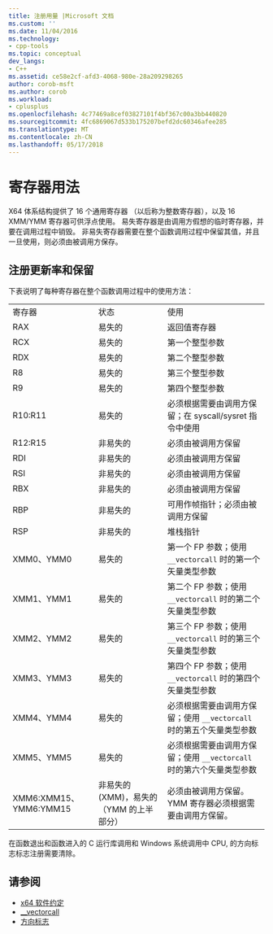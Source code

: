 ```yaml
---
title: 注册用量 |Microsoft 文档
ms.custom: ''
ms.date: 11/04/2016
ms.technology:
- cpp-tools
ms.topic: conceptual
dev_langs:
- C++
ms.assetid: ce58e2cf-afd3-4068-980e-28a209298265
author: corob-msft
ms.author: corob
ms.workload:
- cplusplus
ms.openlocfilehash: 4c77469a8cef03827101f4bf367c00a3bb440820
ms.sourcegitcommit: 4fc6869067d533b175207befd2dc60346afee285
ms.translationtype: MT
ms.contentlocale: zh-CN
ms.lasthandoff: 05/17/2018
---
```

# <a name="register-usage"></a>寄存器用法

X64 体系结构提供了 16 个通用寄存器 （以后称为整数寄存器），以及 16 XMM/YMM 寄存器可供浮点使用。 易失寄存器是由调用方假想的临时寄存器，并要在调用过程中销毁。 非易失寄存器需要在整个函数调用过程中保留其值，并且一旦使用，则必须由被调用方保存。

## <a name="register-volatility-and-preservation"></a>注册更新率和保留

下表说明了每种寄存器在整个函数调用过程中的使用方法：

||||
|-|-|-|
|寄存器|状态|使用|
|RAX|易失的|返回值寄存器|
|RCX|易失的|第一个整型参数|
|RDX|易失的|第二个整型参数|
|R8|易失的|第三个整型参数|
|R9|易失的|第四个整型参数|
|R10:R11|易失的|必须根据需要由调用方保留；在 syscall/sysret 指令中使用|
|R12:R15|非易失的|必须由被调用方保留|
|RDI|非易失的|必须由被调用方保留|
|RSI|非易失的|必须由被调用方保留|
|RBX|非易失的|必须由被调用方保留|
|RBP|非易失的|可用作帧指针；必须由被调用方保留|
|RSP|非易失的|堆栈指针|
|XMM0、YMM0|易失的|第一个 FP 参数；使用 `__vectorcall` 时的第一个矢量类型参数|
|XMM1、YMM1|易失的|第二个 FP 参数；使用 `__vectorcall` 时的第二个矢量类型参数|
|XMM2、YMM2|易失的|第三个 FP 参数；使用 `__vectorcall` 时的第三个矢量类型参数|
|XMM3、YMM3|易失的|第四个 FP 参数；使用 `__vectorcall` 时的第四个矢量类型参数|
|XMM4、YMM4|易失的|必须根据需要由调用方保留；使用 `__vectorcall` 时的第五个矢量类型参数|
|XMM5、YMM5|易失的|必须根据需要由调用方保留；使用 `__vectorcall` 时的第六个矢量类型参数|
|XMM6:XMM15、YMM6:YMM15|非易失的 (XMM)，易失的（YMM 的上半部分）|必须由被调用方保留。 YMM 寄存器必须根据需要由调用方保留。|

在函数退出和函数进入的 C 运行库调用和 Windows 系统调用中 CPU, 的方向标志标志注册需要清除。

## <a name="see-also"></a>请参阅

- [x64 软件约定](../build/x64-software-conventions.md)
- [__vectorcall](../cpp/vectorcall.md)
- [方向标志](../c-runtime-library/direction-flag.md)
